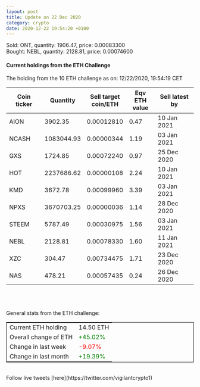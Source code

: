 ```yaml
---
layout: post
title: Update on 22 Dec 2020
category: crypto
date: 2020-12-22 19:54:20 +0100
---
```

<!-- Global site tag (gtag.js) - Google Analytics -->
<script async src="https://www.googletagmanager.com/gtag/js?id=UA-103831149-5"></script>
<script>
  window.dataLayer = window.dataLayer || [];
  function gtag(){dataLayer.push(arguments);}
  gtag('js', new Date());

  gtag('config', 'UA-103831149-5');
</script>
Sold: ONT, quantity:      1906.47, price:   0.00083300<br>Bought: NEBL, quantity:      2128.81, price:   0.00074600<br>

#### Current holdings from the ETH Challenge

The holding from the 10 ETH challenge as on: 12/22/2020, 19:54:19 CET

|Coin ticker|Quantity|Sell target<br>coin/ETH|Eqv ETH<br>value|Sell latest by|
|-----------|--------|-----------|-----------|--------------|
AION|3902.35|  0.00012810|0.47|10 Jan 2021|
NCASH|1083044.93|  0.00000344|1.19|03 Jan 2021|
GXS|1724.85|  0.00072240|0.97|25 Dec 2020|
HOT|2237686.62|  0.00000108|2.24|10 Jan 2021|
KMD|3672.78|  0.00099960|3.39|03 Jan 2021|
NPXS|3670703.25|  0.00000036|1.14|28 Dec 2020|
STEEM|5787.49|  0.00030975|1.56|03 Jan 2021|
NEBL|2128.81|  0.00078330|1.60|11 Jan 2021|
XZC|304.47|  0.00734475|1.71|23 Dec 2020|
NAS|478.21|  0.00057435|0.24|26 Dec 2020|

<br>
<br>
<br>
General stats from the ETH challenge:

<table style="border:1px solid black;margin-left:auto;margin-right:auto;">
	<tbody>
	<tr>
		<td>Current ETH holding</td>
		<td>     14.50 ETH</td>
	</tr>
	<tr>
		<td>Overall change of ETH</td>
		<td><font color="green">+45.02%</font></td>
	</tr>
	<tr>
		<td>Change in last week</td>
		<td><font color="red">-9.07%</font></td>
	</tr>
	<tr>
		<td>Change in last month</td>
		<td><font color="green">+19.39%</font></td>
	</tr>
	</tbody>
</table>

<br>
Follow live tweets [here](https://twitter.com/vigilantcrypto1)
<br>
<br>